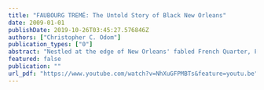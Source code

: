 ```yaml
---
title: "FAUBOURG TREMÉ: The Untold Story of Black New Orleans"
date: 2009-01-01
publishDate: 2019-10-26T03:45:27.576846Z
authors: ["Christopher C. Odom"]
publication_types: ["0"]
abstract: "Nestled at the edge of New Orleans' fabled French Quarter, Faubourg Tremé is one of America's oldest African American neighborhoods. This once vibrant neighborhood was the birthplace of the Civil Rights movement in the South and the home of jazz. Shot largely before Hurricane Katrina, FAUBOURG TREMÉ: The Untold Story of Black New Orleans pays tribute to what African American communities have contributed--even under the most hostile of conditions."
featured: false
publication: ""
url_pdf: "https://www.youtube.com/watch?v=NhXuGFPMBTs&feature=youtu.be"
---
```



